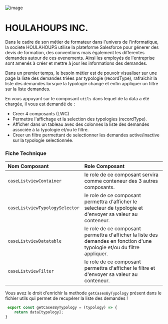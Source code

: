 ![image](https://user-images.githubusercontent.com/115108908/194173019-6e22662e-f6e3-492f-a9c5-3bd77bea29ce.png)


# HOULAHOUPS INC.

Dans le cadre de son métier de formateur dans l'univers de l'informatique, la societe HOULAHOUPS utilise la plateforme Salesforce pour génerer des devis de formation, des conventions mais également les differentes demandes autour de ces evenements. Ainsi les employés de l'entreprise sont amenés à créer et mettre à jour les informations des demandes.

Dans un premier temps, le besoin métier est de pouvoir visualiser sur une page la liste des demandes triées par typologie (recordType), rafraichir la liste des demandes lorsque la typologie change et enfin appliquer un filtre sur la liste demandes.

En vous appuyant sur le composant `utils` dans lequel de la data a été chargée, il vous est demandé de :

- Creer 4 composants (LWC)
- Permettre l'affichage et la selection des typologies (recordType).
- Afficher dans un tableau avec des colonnes la liste des demandes associée à la typologie et/ou le filtre.
- Creer un filtre permettant de selectionner les demandes active/inactive sur la typologie selectionnée.


### Fiche Technique
  
| Nom Composant | Role Composant |
| :--- | :--- |
| `caseListviewContainer` | le role de ce composant servira comme conteneur des 3 autres composants. |
| `caseListviewTypologySelector` | le role de ce composant permettra d'afficher le selecteur de typologie et d'envoyer sa valeur au conteneur. |
| `caseListviewDatatable` | le role de ce composant permettra d'afficher la liste des demandes en fonction d'une typologie et/ou du filtre appliquer. |
| `caseListviewFilter` | le role de ce composant permettra d'afficher le filtre et d'envoyer sa valeur au conteneur. |
  
Vous avez le droit d'enrichir la methode `getCasesByTypology` présent dans le fichier utils qui permet de recupérer la liste des demandes !
  
```javascript
 export const getCasesByTypology = (typology) => { 
    return data[typology];
}
```



 
 
